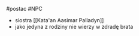 #postac #NPC 
* siostra [[Kata'an Aasimar Palladyn]]
* jako jedyna z rodziny nie wierzy w zdradę brata 
